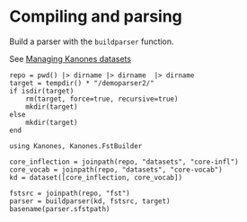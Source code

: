 # Compiling and parsing

Build a parser with the `buildparser` function.


See [Managing Kanones datasets](@ref)


```@setup parserexample
repo = pwd() |> dirname |> dirname  |> dirname
target = tempdir() * "/demoparser2/"
if isdir(target)
    rm(target, force=true, recursive=true)
    mkdir(target)
else 
    mkdir(target)
end
```

```@example parserexample
using Kanones, Kanones.FstBuilder

core_inflection = joinpath(repo, "datasets", "core-infl")
core_vocab = joinpath(repo, "datasets", "core-vocab")
kd = dataset([core_inflection, core_vocab])

fstsrc = joinpath(repo, "fst")
parser = buildparser(kd, fstsrc, target)
basename(parser.sfstpath)
```
